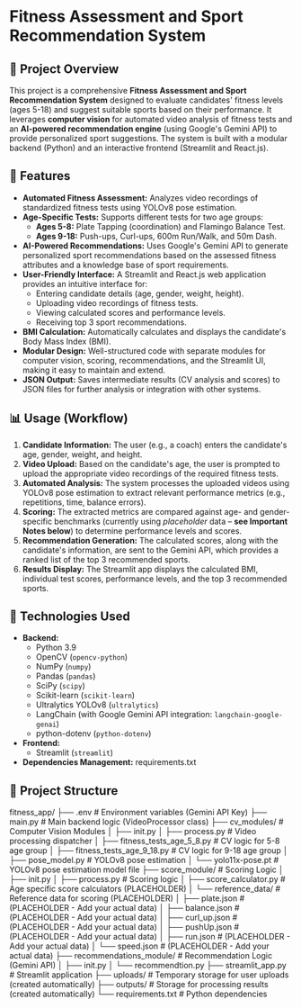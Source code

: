 # Fitness Assessment and Sport Recommendation System

## 📌 Project Overview

This project is a comprehensive **Fitness Assessment and Sport Recommendation System** designed to evaluate candidates' fitness levels (ages 5-18) and suggest suitable sports based on their performance.  It leverages **computer vision** for automated video analysis of fitness tests and an **AI-powered recommendation engine** (using Google's Gemini API) to provide personalized sport suggestions. The system is built with a modular backend (Python) and an interactive frontend (Streamlit and React.js).

## 🚀 Features

*   **Automated Fitness Assessment:**  Analyzes video recordings of standardized fitness tests using YOLOv8 pose estimation.
*   **Age-Specific Tests:** Supports different tests for two age groups:
    *   **Ages 5-8:** Plate Tapping (coordination) and Flamingo Balance Test.
    *   **Ages 9-18:** Push-ups, Curl-ups, 600m Run/Walk, and 50m Dash.
*   **AI-Powered Recommendations:**  Uses Google's Gemini API to generate personalized sport recommendations based on the assessed fitness attributes and a knowledge base of sport requirements.
*   **User-Friendly Interface:**  A Streamlit and React.js web application provides an intuitive interface for:
    *   Entering candidate details (age, gender, weight, height).
    *   Uploading video recordings of fitness tests.
    *   Viewing calculated scores and performance levels.
    *   Receiving top 3 sport recommendations.
*   **BMI Calculation:** Automatically calculates and displays the candidate's Body Mass Index (BMI).
*   **Modular Design:**  Well-structured code with separate modules for computer vision, scoring, recommendations, and the Streamlit UI, making it easy to maintain and extend.
*   **JSON Output:**  Saves intermediate results (CV analysis and scores) to JSON files for further analysis or integration with other systems.

## 📊 Usage (Workflow)

1.  **Candidate Information:** The user (e.g., a coach) enters the candidate's age, gender, weight, and height.
2.  **Video Upload:** Based on the candidate's age, the user is prompted to upload the appropriate video recordings of the required fitness tests.
3.  **Automated Analysis:** The system processes the uploaded videos using YOLOv8 pose estimation to extract relevant performance metrics (e.g., repetitions, time, balance errors).
4.  **Scoring:** The extracted metrics are compared against age- and gender-specific benchmarks (currently using *placeholder* data – **see Important Notes below**) to determine performance levels and scores.
5.  **Recommendation Generation:**  The calculated scores, along with the candidate's information, are sent to the Gemini API, which provides a ranked list of the top 3 recommended sports.
6.  **Results Display:** The Streamlit app displays the calculated BMI, individual test scores, performance levels, and the top 3 recommended sports.

## 🧠 Technologies Used

*   **Backend:**
    *   Python 3.9
    *   OpenCV (`opencv-python`)
    *   NumPy (`numpy`)
    *   Pandas (`pandas`)
    *   SciPy (`scipy`)
    *   Scikit-learn (`scikit-learn`)
    *   Ultralytics YOLOv8 (`ultralytics`)
    *   LangChain (with Google Gemini API integration: `langchain-google-genai`)
    *   python-dotenv (`python-dotenv`)
*   **Frontend:**
    *   Streamlit (`streamlit`)
* **Dependencies Management:** requirements.txt

## 📂 Project Structure
fitness_app/
├── .env # Environment variables (Gemini API Key)
├── main.py # Main backend logic (VideoProcessor class)
├── cv_modules/ # Computer Vision Modules
│ ├── init.py
│ ├── process.py # Video processing dispatcher
│ ├── fitness_tests_age_5_8.py # CV logic for 5-8 age group
│ ├── fitness_tests_age_9_18.py # CV logic for 9-18 age group
│ ├── pose_model.py # YOLOv8 pose estimation
│ └── yolo11x-pose.pt # YOLOv8 pose estimation model file
├── score_module/ # Scoring Logic
│ ├── init.py
│ ├── process.py # Scoring logic
│ ├── score_calculator.py # Age specific score calculators (PLACEHOLDER)
│ └── reference_data/ # Reference data for scoring (PLACEHOLDER)
│ ├── plate.json # (PLACEHOLDER - Add your actual data)
│ ├── balance.json # (PLACEHOLDER - Add your actual data)
│ ├── curl_up.json # (PLACEHOLDER - Add your actual data)
│ ├── pushUp.json # (PLACEHOLDER - Add your actual data)
│ ├── run.json # (PLACEHOLDER - Add your actual data)
│ └── speed.json # (PLACEHOLDER - Add your actual data)
├── recommendations_module/ # Recommendation Logic (Gemini API)
│ ├── init.py
│ └── recommendtion.py
├── streamlit_app.py # Streamlit application
├── uploads/ # Temporary storage for user uploads (created automatically)
├── outputs/ # Storage for processing results (created automatically)
└── requirements.txt # Python dependencies
